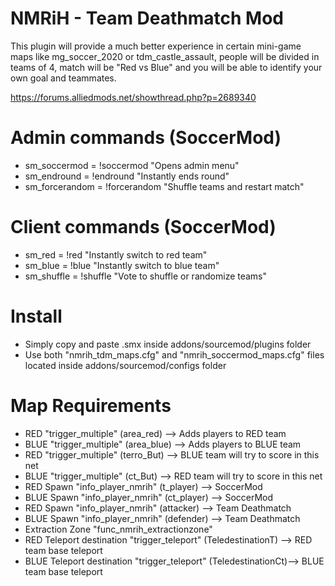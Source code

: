 # NMRiH - Team Deathmatch Mod
This plugin will provide a much better experience in certain mini-game maps like mg_soccer_2020 or tdm_castle_assault, people will be divided in teams of 4, match will be "Red vs Blue" and you will be able to identify your own goal and teammates.

https://forums.alliedmods.net/showthread.php?p=2689340

# Admin commands (SoccerMod)
- sm_soccermod = !soccermod
    "Opens admin menu"
- sm_endround = !endround
    "Instantly ends round"
- sm_forcerandom = !forcerandom
    "Shuffle teams and restart match"

# Client commands (SoccerMod)
- sm_red = !red
    "Instantly switch to red team"
- sm_blue = !blue
    "Instantly switch to blue team"
- sm_shuffle = !shuffle
    "Vote to shuffle or randomize teams"

# Install
- Simply copy and paste .smx inside addons/sourcemod/plugins folder
- Use both "nmrih_tdm_maps.cfg" and "nmrih_soccermod_maps.cfg" files located inside addons/sourcemod/configs folder


# Map Requirements
- RED "trigger_multiple" (area_red) --> Adds players to RED team
- BLUE "trigger_multiple" (area_blue) --> Adds players to BLUE team
- RED "trigger_multiple" (terro_But) --> BLUE team will try to score in this net
- BLUE "trigger_multiple" (ct_But) --> RED team will try to score in this net
- RED Spawn "info_player_nmrih" (t_player) --> SoccerMod
- BLUE Spawn "info_player_nmrih" (ct_player) --> SoccerMod
- RED Spawn "info_player_nmrih" (attacker) --> Team Deathmatch
- BLUE Spawn "info_player_nmrih" (defender) --> Team Deathmatch
- Extraction Zone "func_nmrih_extractionzone"
- RED Teleport destination "trigger_teleport" (TeledestinationT) --> RED team base teleport
- BLUE Teleport destination "trigger_teleport" (TeledestinationCt)--> BLUE team base teleport
